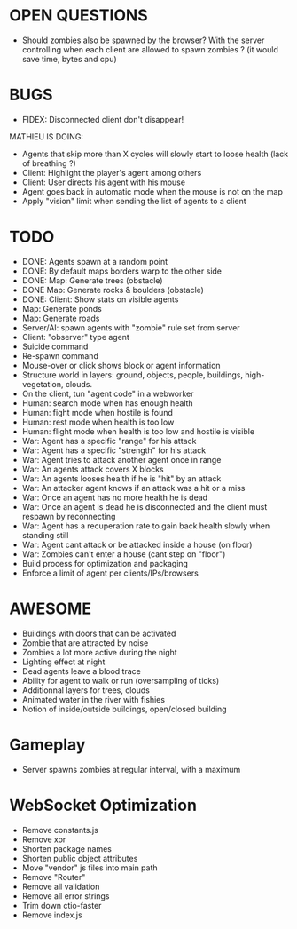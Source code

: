 # OPEN QUESTIONS
- Should zombies also be spawned by the browser? With the server controlling when each
  client are allowed to spawn zombies ? (it would save time, bytes and cpu)

# BUGS
- FIDEX: Disconnected client don't disappear!

MATHIEU IS DOING:
- Agents that skip more than X cycles will slowly start to loose health (lack of breathing ?)
- Client: Highlight the player's agent among others
- Client: User directs his agent with his mouse
- Agent goes back in automatic mode when the mouse is not on the map
- Apply "vision" limit when sending the list of agents to a client

# TODO
- DONE: Agents spawn at a random point
- DONE: By default maps borders warp to the other side
- DONE: Map: Generate trees (obstacle)
- DONE Map: Generate rocks & boulders (obstacle)
- DONE: Client: Show stats on visible agents
- Map: Generate ponds
- Map: Generate roads
- Server/AI: spawn agents with "zombie" rule set from server
- Client: "observer" type agent
- Suicide command
- Re-spawn command
- Mouse-over or click shows block or agent information
- Structure world in layers: ground, objects, people, buildings, high-vegetation, clouds.
- On the client, tun "agent code" in a webworker
- Human: search mode when has enough health
- Human: fight mode when hostile is found
- Human: rest mode when health is too low
- Human: flight mode when health is too low and hostile is visible
- War: Agent has a specific "range" for his attack
- War: Agent has a specific "strength" for his attack
- War: Agent tries to attack another agent once in range
- War: An agents attack covers X blocks
- War: An agents looses health if he is "hit" by an attack
- War: An attacker agent knows if an attack was a hit or a miss
- War: Once an agent has no more health he is dead
- War: Once an agent is dead he is disconnected and the client must respawn by reconnecting
- War: Agent has a recuperation rate to gain back health slowly when standing still
- War: Agent cant attack or be attacked inside a house (on floor)
- War: Zombies can't enter a house (cant step on "floor")
- Build process for optimization and packaging
- Enforce a limit of agent per clients/IPs/browsers

# AWESOME
- Buildings with doors that can be activated
- Zombie that are attracted by noise
- Zombies a lot more active during the night
- Lighting effect at night
- Dead agents leave a blood trace
- Ability for agent to walk or run (oversampling of ticks)
- Additionnal layers for trees, clouds
- Animated water in the river with fishies
- Notion of inside/outside buildings, open/closed building

# Gameplay
- Server spawns zombies at regular interval, with a maximum


# WebSocket Optimization
- Remove constants.js
- Remove xor
- Shorten package names
- Shorten public object attributes
- Move "vendor" js files into main path
- Remove "Router"
- Remove all validation
- Remove all error strings
- Trim down ctio-faster
- Remove index.js